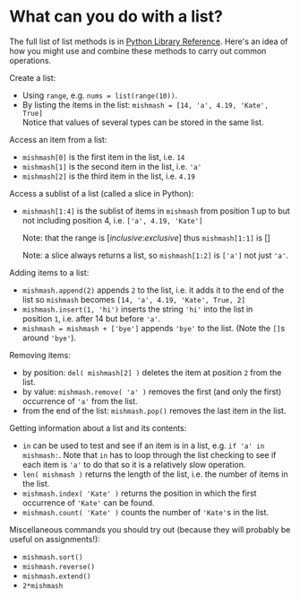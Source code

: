 # What can you do with a list?

The full list of list methods is in [Python Library
Reference](https://docs.python.org/3/tutorial/datastructures.html).
Here's an idea of how you might use and combine these methods to carry
out common operations.

Create a list:

-   Using `range`, e.g. `nums = list(range(10))`.
-   By listing the items in the
    list: `mishmash = [14, 'a', 4.19, 'Kate', True]`\
    Notice that values of several types can be stored in the same list.

Access an item from a list:

-   `mishmash[0]` is the first item in the list, i.e. `14`
-   `mishmash[1]` is the second item in the list, i.e. `'a'`
-   `mishmash[2]` is the third item in the list, i.e. `4.19`

Access a sublist of a list (called a slice in Python):

-   `mishmash[1:4]` is the sublist of items in `mishmash` from position
    1 up to but not including position 4, i.e. `['a', 4.19, 'Kate']`

    Note: that the range is \[*inclusive*:*exclusive*\]
    thus `mishmash[1:1]` is \[\]

    Note: a slice always returns a list,
    so `mishmash[1:2]` is `['a']` not just `'a'`.

Adding items to a list:

-   `mishmash.append(2)` appends `2` to the list, i.e. it adds it to the
    end of the list
    so `mishmash` becomes `[14, 'a', 4.19, 'Kate', True, 2]`
-   `mishmash.insert(1, 'hi')` inserts the string `'hi'` into the list
    in position `1`, i.e. after 14 but before `'a'`.
-   `mishmash = mishmash + ['bye']` appends `'bye'` to the list. (Note
    the `[]`s around `'bye'`).

Removing items:

-   by position: `del( mishmash[2] )` deletes the item at
    position `2` from the list.
-   by value: `mishmash.remove( 'a' )` removes the first (and only the
    first) occurrence of `'a'` from the list.
-   from the end of the list: `mishmash.pop()` removes the last item in
    the list.

Getting information about a list and its contents:

-   `in` can be used to test and see if an item is in a list,
    e.g. `if 'a' in mishmash:`. Note that `in` has to loop through the
    list checking to see if each item is `'a'` to do that so it is a
    relatively slow operation.
-   `len( mishmash )` returns the length of the list, i.e. the number of
    items in the list.
-   `mishmash.index( 'Kate' )` returns the position in which the first
    occurrence of `'Kate'` can be found.
-   `mishmash.count( 'Kate' )` counts the number of `'Kate'`s in the
    list.

Miscellaneous commands you should try out (because they will probably be
useful on assignments!):

-   `mishmash.sort()`
-   `mishmash.reverse()`
-   `mishmash.extend()`
-   `2*mishmash`
